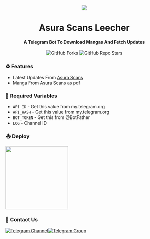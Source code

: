 <p align="center"><a href="https://github.com/AuraMoon55/Asura-Scans-Leecher"><img src="https://telegra.ph/file/be6829584bbfe5f15dda2.png"></a></p> 

<h1 align="center"><b>Asura Scans Leecher</b></h1>
<h4 align="center"><b>A Telegram Bot To Download Mangas And Fetch Updates</b></h4>

<p align="center" > <img alt="GitHub Forks" src="https://img.shields.io/github/forks/AuraMoon55/Asura-Scans-Leecher?label=%F0%9F%8D%B4Forks&logoColor=blue&style=social"> <img alt="GitHub Repo Stars" src="https://img.shields.io/github/stars/AuraMoon55/Asura-Scans-Leecher?label=%E2%AD%90%EF%B8%8FStars&logoColor=blue&style=social"> </p>


### ♻️ Features
* Latest Updates From [Asura Scans](https://asurascans.com)
* Manga From Asura Scans as pdf

### 🧲 Required Variables

* `API_ID` - Get this value from my.telegram.org
* `API_HASH` - Get this value from my.telegram.org
* `BOT_TOKEN` - Get this from @BotFather
* `LOG` - Channel ID
### 📤 Deploy
<p><a href="https://heroku.com/deploy?template=https://github.com/AuraMoon55/Asura-Scans-Leecher.git"><img src="https://img.shields.io/badge/Deploy%20To%20Heroku-blueviolet?style=for-the-badge&logo=heroku" width="200""/></a></p>

### 👤 Contact Us
[![Telegram Channel](https://img.shields.io/static/v1?label=Join&message=Telegram%20Channel&color=blueviolet&style=for-the-badge&logo=telegram&logoColor=violet)](https://telegram.me/TechZBots)[![Telegram Group](https://img.shields.io/static/v1?label=Join&message=Telegram%20Group&color=blueviolet&style=for-the-badge&logo=telegram&logoColor=violet)](https://telegram.me/TechZBots_Support)
